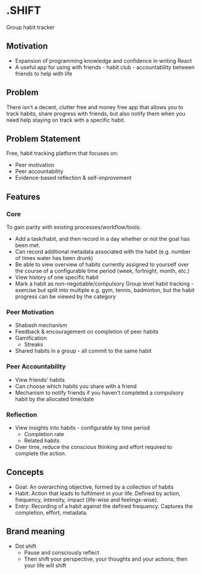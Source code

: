 # .SHIFT

Group habit tracker

## Motivation

- Expansion of programming knowledge and confidence in writing React
- A useful app for using with friends - habit club - accountability between friends to help with life

## Problem

There isn't a decent, clutter free and money free app that allows you to track habits, share progress with friends, but also notify them when you need help staying on track with a specific habit.

## Problem Statement

Free, habit tracking platform that focuses on:

- Peer motivation
- Peer accountability
- Evidence-based reflection & self-improvement

## Features

### Core

To gain parity with existing processes/workflow/tools:

- Add a task/habit, and then record in a day whether or not the goal has been met.
- Can record additional metadata associated with the habit (e.g. number of times water has been drunk)
- Be able to view overview of habits currently assigned to yourself over the course of a configurable time period (week, fortnight, month, etc.)
- View history of one specific habit
- Mark a habit as non-negotiable/compulsory
  Group level habit tracking - exercise but split into multiple e.g. gym, tennis, badminton, but the habit progress can be viewed by the category

### Peer Motivation

- Shabash mechanism
- Feedback & encouragement on completion of peer habits
- Gamification
  - Streaks
- Shared habits in a group - all commit to the same habit

### Peer Accountability

- View friends' habits
- Can choose which habits you share with a friend
- Mechanism to notify friends if you haven't completed a compulsory habit by the allocated time/date

### Reflection

- View insights into habits - configurable by time period
  - Completion rate
  - Related habits
- Over time, reduce the conscious thinking and effort required to complete the action.

## Concepts

- Goal: An overarching objective, formed by a collection of habits
- Habit: Action that leads to fulfilment in your life. Defined by action, frequency, intensity, impact (life-wise and feelings-wise).
- Entry: Recording of a habit against the defined frequency. Captures the completion, effort, metadata.

## Brand meaning

- Dot shift
  - Pause and consciously reflect
  - Then shift your perspective, your thoughts and your actions; then your life will shift

